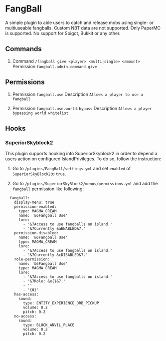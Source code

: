 
# FangBall

A simple plugin to able users to catch and release mobs using single- or multiuseable fangballs. Custom NBT data are not supported. Only PaperMC is supported. No support for Spigot, Bukkit or any other.




## Commands
1) Command `/fangball give <player> <multi|single> <amount>`
 Permission `fangball.admin.command.give`


## Permissions
1) Permission `fangball.use`
 Description `Allows a player to use a fangball`

2) Permission `fangball.use.world.bypass`
 Description `Allows a player bypassing world whitelist`
 
## Hooks
### SuperiorSkyblock2
This plugin supports hooking into SuperiorSkyblock2 in order to depend a users action on configured IslandPrivileges. To do so, follow the instruction:

1) Go to
`/plugins/FangBall/settings.yml` 
and set `enabled` of `SuperiorSkyBlock2`to `true`.

2) Go to
`/plugins/SuperiorSkyBlock2/menus/permissions.yml` and add the `fangball` permission like following:

```
  fangball:
    display-menu: true
    permission-enabled:
      type: MAGMA_CREAM
      name: '&6Fangball Use'
      lore:
        - '&7Access to use fangballs on island.'
        - '&7Currently &aENABLED&7.'
    permission-disabled:
      name: '&6Fangball Use'
      type: MAGMA_CREAM
      lore:
        - '&7Access to use fangballs on island.'
        - '&7Currently &cDISABLED&7.'
    role-permission:
      name: '&6Fangball Use'
      type: MAGMA_CREAM
      lore:
        - '&7Access to use fangballs on island.'
        - '&7Role: &e{}&7.'
        - ''
        - '{0}'
    has-access:
      sound:
        type: ENTITY_EXPERIENCE_ORB_PICKUP
        volume: 0.2
        pitch: 0.2
    no-access:
      sound:
        type: BLOCK_ANVIL_PLACE
        volume: 0.2
        pitch: 0.2
```
